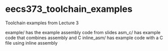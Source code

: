 eecs373_toolchain_examples
==========================

Toolchain examples from Lecture 3

example/ has the example assembly code from slides
asm_c/ has example code that combines assembly and C
inline_asm/ has example code with a C file using inline assembly
